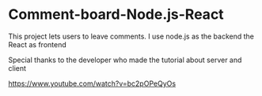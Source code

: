 # Comment-board-Node.js-React
This project lets users to leave comments. I use node.js as the backend the React as frontend

Special thanks to the developer who made the tutorial about server and client

https://www.youtube.com/watch?v=bc2pOPeQyOs
